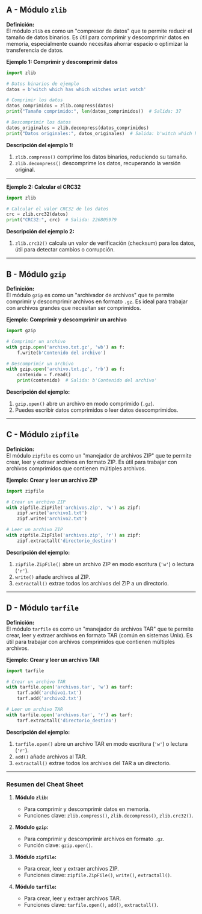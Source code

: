 ## A - Módulo `zlib`

**Definición:**  
El módulo `zlib` es como un "compresor de datos" que te permite reducir el tamaño de datos binarios. Es útil para comprimir y descomprimir datos en memoria, especialmente cuando necesitas ahorrar espacio o optimizar la transferencia de datos.

**Ejemplo 1: Comprimir y descomprimir datos**

```python
import zlib

# Datos binarios de ejemplo
datos = b'witch which has which witches wrist watch'

# Comprimir los datos
datos_comprimidos = zlib.compress(datos)
print("Tamaño comprimido:", len(datos_comprimidos))  # Salida: 37

# Descomprimir los datos
datos_originales = zlib.decompress(datos_comprimidos)
print("Datos originales:", datos_originales)  # Salida: b'witch which has...'
```

**Descripción del ejemplo 1:**

1.  `zlib.compress()` comprime los datos binarios, reduciendo su tamaño.
2.  `zlib.decompress()` descomprime los datos, recuperando la versión original.

---

**Ejemplo 2: Calcular el CRC32**

```python
import zlib

# Calcular el valor CRC32 de los datos
crc = zlib.crc32(datos)
print("CRC32:", crc)  # Salida: 226805979
```

**Descripción del ejemplo 2:**

1.  `zlib.crc32()` calcula un valor de verificación (checksum) para los datos, útil para detectar cambios o corrupción.

---

## B - Módulo `gzip`

**Definición:**  
El módulo `gzip` es como un "archivador de archivos" que te permite comprimir y descomprimir archivos en formato `.gz`. Es ideal para trabajar con archivos grandes que necesitan ser comprimidos.

**Ejemplo: Comprimir y descomprimir un archivo**

```python
import gzip

# Comprimir un archivo
with gzip.open('archivo.txt.gz', 'wb') as f:
    f.write(b'Contenido del archivo')

# Descomprimir un archivo
with gzip.open('archivo.txt.gz', 'rb') as f:
    contenido = f.read()
    print(contenido)  # Salida: b'Contenido del archivo'
```

**Descripción del ejemplo:**

1.  `gzip.open()` abre un archivo en modo comprimido (`.gz`).
2.  Puedes escribir datos comprimidos o leer datos descomprimidos.

---

## C - Módulo `zipfile`

**Definición:**  
El módulo `zipfile` es como un "manejador de archivos ZIP" que te permite crear, leer y extraer archivos en formato ZIP. Es útil para trabajar con archivos comprimidos que contienen múltiples archivos.

**Ejemplo: Crear y leer un archivo ZIP**

```python
import zipfile

# Crear un archivo ZIP
with zipfile.ZipFile('archivos.zip', 'w') as zipf:
    zipf.write('archivo1.txt')
    zipf.write('archivo2.txt')

# Leer un archivo ZIP
with zipfile.ZipFile('archivos.zip', 'r') as zipf:
    zipf.extractall('directorio_destino')
```

**Descripción del ejemplo:**

1.  `zipfile.ZipFile()` abre un archivo ZIP en modo escritura (`'w'`) o lectura (`'r'`).
2.  `write()` añade archivos al ZIP.
3.  `extractall()` extrae todos los archivos del ZIP a un directorio.

---

## D - Módulo `tarfile`

**Definición:**  
El módulo `tarfile` es como un "manejador de archivos TAR" que te permite crear, leer y extraer archivos en formato TAR (común en sistemas Unix). Es útil para trabajar con archivos comprimidos que contienen múltiples archivos.

**Ejemplo: Crear y leer un archivo TAR**

```python
import tarfile

# Crear un archivo TAR
with tarfile.open('archivos.tar', 'w') as tarf:
    tarf.add('archivo1.txt')
    tarf.add('archivo2.txt')

# Leer un archivo TAR
with tarfile.open('archivos.tar', 'r') as tarf:
    tarf.extractall('directorio_destino')
```

**Descripción del ejemplo:**

1.  `tarfile.open()` abre un archivo TAR en modo escritura (`'w'`) o lectura (`'r'`).
2.  `add()` añade archivos al TAR.
3.  `extractall()` extrae todos los archivos del TAR a un directorio.

---

### Resumen del Cheat Sheet

1.  **Módulo `zlib`:**

    - Para comprimir y descomprimir datos en memoria.
    - Funciones clave: `zlib.compress()`, `zlib.decompress()`, `zlib.crc32()`.

2.  **Módulo `gzip`:**

    - Para comprimir y descomprimir archivos en formato `.gz`.
    - Función clave: `gzip.open()`.

3.  **Módulo `zipfile`:**

    - Para crear, leer y extraer archivos ZIP.
    - Funciones clave: `zipfile.ZipFile()`, `write()`, `extractall()`.

4.  **Módulo `tarfile`:**

    - Para crear, leer y extraer archivos TAR.
    - Funciones clave: `tarfile.open()`, `add()`, `extractall()`.
